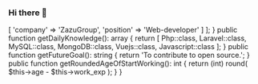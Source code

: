 ### Hi there 👋

<?php

namespace DoncovGleb;

class About extends Me
{
    private $name = 'Gleb';
    private $surname = 'Doncov';
    private $age = 24;
    private $work_exp = 3.4;

    public function getCurrentWorkplace(): array
    {
        return [
            'workplace' => [
                'company' => 'ZazuGroup',
                'position' => 'Web-developer'         
            ]
        ];
    }

    public function getDailyKnowledge(): array
    {
        return [
            Php::class,
            Laravel::class,
            MySQL::class,
            MongoDB::class,
            Vuejs::class,
            Javascript::class
        ];
    }

    public function getFutureGoal(): string
    {
        return 'To contribute to open source.';
    }

    public function getRoundedAgeOfStartWorking(): int
    {
        return (int) round( $this->age - $this->work_exp );
    }
}

<!--
**inotmustdie/inotmustdie** is a ✨ _special_ ✨ repository because its `README.md` (this file) appears on your GitHub profile.

Here are some ideas to get you started:

- 🔭 I’m currently working on ...
- 🌱 I’m currently learning ...
- 👯 I’m looking to collaborate on ...
- 🤔 I’m looking for help with ...
- 💬 Ask me about ...
- 📫 How to reach me: ...
- 😄 Pronouns: ...
- ⚡ Fun fact: ...
-->
